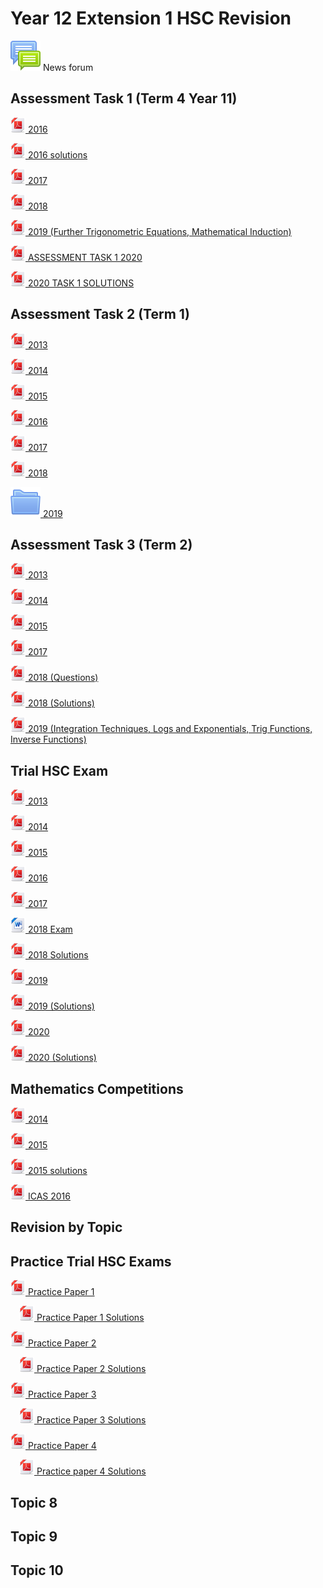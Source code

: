 # Year 12 Extension 1 HSC Revision

![](../../../../../media/icon.svg) News forum

## Assessment Task 1 (Term 4 Year 11)

[![](../../../../../media/f/pdf-24.png) 2016](img-130142706.pdf)

[![](../../../../../media/f/pdf-24.png) 2016 solutions](img-130142719.pdf)

[![](../../../../../media/f/pdf-24.png) 2017](img-222143651.pdf)

[![](../../../../../media/f/pdf-24.png) 2018](img-222144116.pdf)

[![](../../../../../media/f/pdf-24.png) 2019 (Further Trigonometric Equations, Mathematical Induction)](2021_0215_164814-0001.pdf)

[![](../../../../../media/f/pdf-24.png) ASSESSMENT TASK 1 2020](Year%2012%20AT1%20E1%202020%20v3.docx.pdf)

[![](../../../../../media/f/pdf-24.png) 2020 TASK 1 SOLUTIONS](Solutions%20Extension%20Task%201%20YEAR%2012%202020.pdf)

## Assessment Task 2 (Term 1)

[![](../../../../../media/f/pdf-24.png) 2013](Extension%201%20Half%20Yearly%20Exam_2013.pdf)

[![](../../../../../media/f/pdf-24.png) 2014](Extension%201%20Half%20Yearly%20Exam_2014.pdf)

[![](../../../../../media/f/pdf-24.png) 2015](year%2012%20ext%201%20half%20yearly%202015-0002.pdf)

[![](../../../../../media/f/pdf-24.png) 2016](img-306134201.pdf)

[![](../../../../../media/f/pdf-24.png) 2017](img-222144437.pdf)

[![](../../../../../media/f/pdf-24.png) 2018](img-222144718.pdf)

[![](../../../../../media/folder.svg) 2019](2019-20220530.zip)

## Assessment Task 3 (Term 2)

[![](../../../../../media/f/pdf-24.png) 2013](12_M1_T2_2013.pdf)

[![](../../../../../media/f/pdf-24.png) 2014](Extension%201%20Term%202%20Exam_2014.pdf)

[![](../../../../../media/f/pdf-24.png) 2015](2015%20ext%201%20term%202.pdf)

[![](../../../../../media/f/pdf-24.png) 2017](img-626115845.pdf)

[![](../../../../../media/f/pdf-24.png) 2018 (Questions)](2018%20Yr12%20Ext1%20Exam%20Print%20copy.pdf)

[![](../../../../../media/f/pdf-24.png) 2018 (Solutions)](Y12Extsolutions2018v2.pdf)

[![](../../../../../media/f/pdf-24.png) 2019 (Integration Techniques, Logs and Exponentials, Trig Functions, Inverse Functions)](img-627100040.pdf)

## Trial HSC Exam

[![](../../../../../media/f/pdf-24.png) 2013](Extension%201_THSC_2013.pdf)

[![](../../../../../media/f/pdf-24.png) 2014](Extension%201_THSC_2014.pdf)

[![](../../../../../media/f/pdf-24.png) 2015](ext%201%202015%20trial-0002.pdf)

[![](../../../../../media/f/pdf-24.png) 2016](img-630085520.pdf)

[![](../../../../../media/f/pdf-24.png) 2017](img-906142447.pdf)

[![](../../../../../media/f/document-24.png) 2018 Exam](2018%20CHS%20Year%2012%20Extension%201%20Trial.docx)

[![](../../../../../media/f/pdf-24.png) 2018 Solutions](2018%20CHS%20Year%2012%20Extension%201%20Trial%20Solutions.pdf)

[![](../../../../../media/f/pdf-24.png) 2019](HSC%202019%20TRIAL%20PAPER%20EXTENSION%201.pdf)

[![](../../../../../media/f/pdf-24.png) 2019 (Solutions)](HSC%202019%20TRIAL%20PAPER%20EXTENSION%201%20SOLUTIONS.pdf)

[![](../../../../../media/f/pdf-24.png) 2020](Trial%20MA1%202020%20.pdf)

[![](../../../../../media/f/pdf-24.png) 2020 (Solutions)](Trial%20MA1%202020%20Solutions.pdf)

## Mathematics Competitions

[![](../../../../../media/f/pdf-24.png) 2014](img-726160223.pdf)

[![](../../../../../media/f/pdf-24.png) 2015](img-726154605.pdf)

[![](../../../../../media/f/pdf-24.png) 2015 solutions](img-726154618.pdf)

[![](../../../../../media/f/pdf-24.png) ICAS 2016](img-808105206.pdf)

## Revision by Topic

## Practice Trial HSC Exams

[![](../../../../../media/f/pdf-24.png) Practice Paper 1](ACE%2021YE12ME1%20Exam.pdf)

&emsp;[![](../../../../../media/f/pdf-24.png) Practice Paper 1 Solutions](ACE%20PP12ME1P1%20Soln.pdf)

[![](../../../../../media/f/pdf-24.png) Practice Paper 2](ACE%20PP12ME1P2%20Exam.pdf)

&emsp;[![](../../../../../media/f/pdf-24.png) Practice Paper 2 Solutions](ACE%20PP12ME1P2%20Soln.pdf)

[![](../../../../../media/f/pdf-24.png) Practice Paper 3](ACE%20PP12ME1P3%20Exam.pdf)

&emsp;[![](../../../../../media/f/pdf-24.png) Practice Paper 3 Solutions](ACE%20PP12ME1P3%20Soln.pdf)

[![](../../../../../media/f/pdf-24.png) Practice Paper 4](ACE%20PP12ME1P4%20Exam.pdf)

&emsp;[![](../../../../../media/f/pdf-24.png) Practice paper 4 Solutions](ACE%20PP12ME1P4%20Soln.pdf)

## Topic 8

## Topic 9

## Topic 10

